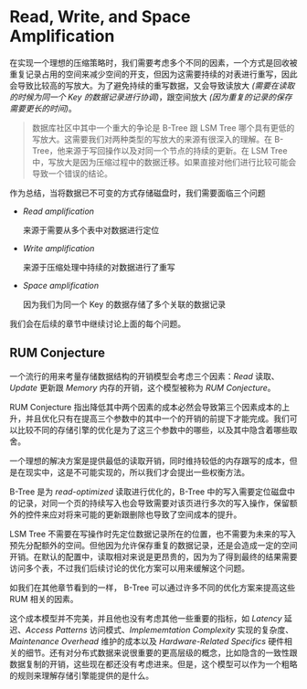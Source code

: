 # Read, Write, and Space Amplification

在实现一个理想的压缩策略时，我们需要考虑多个不同的因素，一个方式是回收被重复记录占用的空间来减少空间的开支，但因为这需要持续的对表进行重写，因此会导致比较高的写放大。为了避免持续的重写数据，又会导致读放大 *(需要在读取的时候为同一个 Key 的数据记录进行协调)*，跟空间放大 *(因为重复的记录的保存需要更长的时间)*。

> 数据库社区中其中一个重大的争论是 B-Tree 跟 LSM Tree 哪个具有更低的写放大。这需要我们对两种类型的写放大的来源有很深入的理解。在 B-Tree，他来源于写回操作以及对同一个节点的持续的更新。在 LSM  Tree 中，写放大是因为压缩过程中的数据迁移。如果直接对他们进行比较可能会导致一个错误的结论。

作为总结，当将数据已不可变的方式存储磁盘时，我们需要面临三个问题

- *Read amplification*

  来源于需要从多个表中对数据进行定位

- *Write amplification*

  来源于压缩处理中持续的对数据进行了重写

- *Space amplification*

  因为我们为同一个 Key 的数据存储了多个关联的数据记录

我们会在后续的章节中继续讨论上面的每个问题。

## RUM Conjecture

一个流行的用来考量存储数据结构的开销模型会考虑三个因素：*Read* 读取、*Update* 更新跟 *Memory* 内存的开销，这个模型被称为 *RUM Conjecture*。

RUM Conjecture 指出降低其中两个因素的成本必然会导致第三个因素成本的上升，并且优化只有在提高三个参数中的其中一个的开销的前提下才能完成。我们可以比较不同的存储引擎的优化是为了这三个参数中的哪些，以及其中隐含着哪些取舍。

一个理想的解决方案是提供最低的读取开销，同时维持较低的内存跟写的成本，但是在现实中，这是不可能实现的，所以我们才会提出一些权衡方法。

B-Tree 是为 *read-optimized* 读取进行优化的，B-Tree 中的写入需要定位磁盘中的记录，对同一个页的持续写入也会导致需要对该页进行多次的写入操作，保留额外的控件来应对将来可能的更新跟删除也导致了空间成本的提升。

LSM Tree 不需要在写操作时先定位数据记录所在的位置，也不需要为未来的写入预先分配额外的空间。但他因为允许保存重复的数据记录，还是会造成一定的空间开销。在默认的配置中，读取相对来说是更昂贵的，因为为了得到最终的结果需要访问多个表，不过我们后续讨论的优化方案可以用来缓解这个问题。

如我们在其他章节看到的一样， B-Tree 可以通过许多不同的优化方案来提高这些 RUM 相关的因素。

这个成本模型并不完美，并且他也没有考虑其他一些重要的指标，如 *Latency* 延迟、*Access Patterns* 访问模式、*Implememtation Complexity* 实现的复杂度、*Maintenance Overhead* 维护的成本以及 *Hardware-Related Specifics* 硬件相关的细节。还有对分布式数据来说很重要的更高层级的概念，比如隐含的一致性跟数据复制的开销，这些现在都还没有考虑进来。但是，这个模型可以作为一个粗略的规则来理解存储引擎能提供的是什么。

